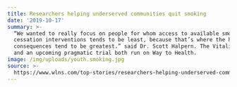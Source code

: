 ```yaml
---
title: Researchers helping underserved communities quit smoking
date: '2019-10-17'
summary: >-
  “We wanted to really focus on people for whom access to available smoking
  cessation interventions tends to be least, because that’s where the health
  consequences tend to be greatest.” said Dr. Scott Halpern. The Vitality study
  and an upcoming pragmatic trial both run on Way to Health.
image: /img/uploads/youth.smoking.jpg
source: >-
  https://www.wlns.com/top-stories/researchers-helping-underserved-communities-quit-smoking/
---
```


